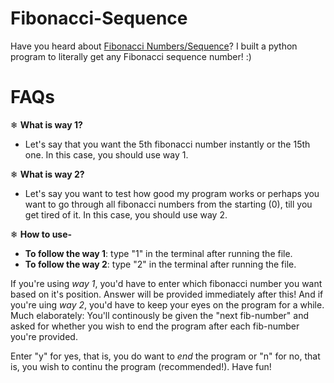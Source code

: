 # Fibonacci-Sequence
Have you heard about [Fibonacci Numbers/Sequence](https://en.wikipedia.org/wiki/Fibonacci_number)? I built a python program to literally get any Fibonacci sequence number! :)

# FAQs

❄ **What is way 1?**
- Let's say that you want the 5th fibonacci number instantly or the 15th one. In this case, you should use way 1.

❄ **What is way 2?**
- Let's say you want to test how good my program works or perhaps you want to go through all fibonacci numbers from the starting (0), till you get tired of it. In this case, you should use way 2.

❄ **How to use-**
- **To follow the way 1**: type "1" in the terminal after running the file.
- **To follow the way 2**: type "2" in the terminal after running the file.

If you're using *way 1*, you'd have to enter which fibonacci number you want based on it's position. Answer will be provided immediately after this!
And if you're uing *way 2*, you'd have to keep your eyes on the program for a while. Much elaborately: You'll continously be given the "next fib-number" and asked for whether you wish to end the program after each fib-number you're provided.

Enter "y" for yes, that is, you do want to *end* the program or "n" for no, that is, you wish to continu the program (recommended!).
Have fun!
